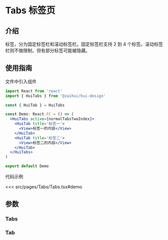 # Tabs 标签页

## 介绍

标签，分为固定标签栏和滚动标签栏。固定标签栏支持 2 到 4 个标签。滚动标签栏则不做限制，但有部分标签可能被隐藏。

## 使用指南

文件中引入组件

```jsx
import React from 'react'
import { HuiTabs } from '@zaihui/hui-design'

const { HuiTab } = HuiTabs

const Demo: React.FC = () => (
  <HuiTabs active={normalTabsTwoIndex}>
    <HuiTab title='标签一'>
      <View>标签一的内容</View>
    </HuiTab>
    <HuiTab title='标签二'>
      <View>标签二的内容</View>
    </HuiTab>
  </HuiTabs>
)

export default Demo
```

代码示例

<<< src/pages/Tabs/Tabs.tsx#demo

## 参数

### Tabs

<auto-doc path="components/Tabs/Tabs.tsx" />

### Tab

<auto-doc path="components/Tabs/Tab/Tab.tsx" />

<demo-phone page="/pages/Tabs/Tabs" />
